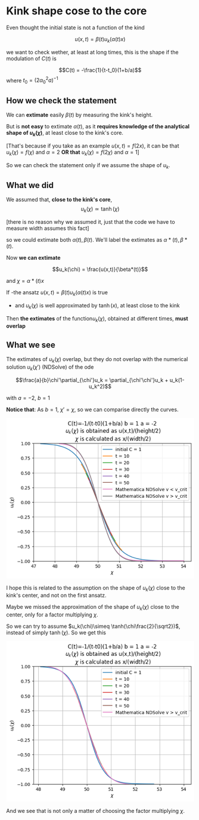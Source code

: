 # Kink shape cose to the core

Even thought the initial state is not a function of the kind

$$u(x,t) = \beta(t)u_k(\alpha(t) x)$$

we want to check wether, at least at long times, this is the shape if the modulation of $C(t)$ is

$$C(t) = -\frac{1}{t-t_0}(1+b/a)$$
where $t_0 = (2\alpha_0^2 a)^{-1}$

## How we check the statement

We can **extimate** easily $\beta(t)$ by measuring the kink's height.

But is **not easy** to extimate $\alpha(t)$, as it **requires knowledge of the analytical shape of $u_k(\chi)$**, at least close to the kink's core.

[That's because if you take as an example $u(x,t) = f(2x)$, it can be that $u_k(\chi) = f(\chi)$ and $\alpha = 2$ **OR that** $u_k(\chi) = f(2\chi)$ and $\alpha = 1$]

So we can check the statement only if we assume the shape of $u_k$.

## What we did

We assumed that, **close to the kink's core**, $$u_k(\chi)\simeq \tanh(\chi)$$

[there is no reason why we assumed it, just that the code we have to measure width assumes this fact]

so we could extimate both $\alpha(t), \beta(t)$. We'll label the extimates as $\alpha*(t), \beta*(t)$.

Now **we can extimate** 

$$u_k(\chi) = \frac{u(x,t)}{\beta*(t)}$$

and $\chi = \alpha*(t)x$


If
-the ansatz $u(x,t) = \beta(t)u_k(\alpha(t)x)$ is true
- and $u_k(\chi)$ is well approximated by $\tanh(x)$, at least close to the kink

Then **the extimates** of the function$u_k(\chi)$, obtained at different times, **must overlap**

## What we see

The extimates of $u_k(\chi)$ overlap, but they do not overlap with the numerical solution $u_k(\chi')$ (NDSolve) of the ode

$$\frac{a}{b}\chi'\partial_{\chi'}u_k = \partial_{\chi'\chi'}u_k + u_k(1-u_k^2)$$

with $a=-2$, $b= 1$

**Notice that**: As $b=1$, $\chi' = \chi$, so we can comparise directly the curves. 

![kinkShapeDecayingCt=20](../../Plots/kink%20shape%20varying%20C/rescaled/C(t)%20decaying%20t-1/u_k(chi)%20NDSolve%20comparison.png?raw=true)

I hope this is related to the assumption on the shape of $u_k(\chi)$ close to the kink's center, and not on the first ansatz.

Maybe we missed the approximation of the shape of $u_k(\chi)$ close to the center, only for a factor multiplying $\chi$.

So we can try to assume $u_k(\chi)\simeq \tanh(\chi\frac{2}{\sqrt2})$, instead of simply $\tanh(\chi)$. 
So we get this

![kinkShapeDecayingCt=20](../../Plots/kink%20shape%20varying%20C/rescaled/C(t)%20decaying%20t-1/u_k(chi)%20NDSolve%20comparison%20tanh(2rad2).png?raw=true)

And we see that is not only a matter of choosing the factor multiplying $\chi$.